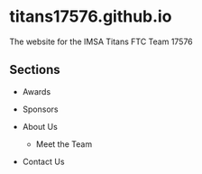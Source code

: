 # titans17576.github.io

The website for the IMSA Titans FTC Team 17576

## Sections

- Awards

- Sponsors

- About Us

	- Meet the Team

- Contact Us
